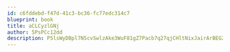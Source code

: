 ```yaml
---
id: c6fddebd-f47d-41c3-bc36-fc77edc314c7
blueprint: book
title: aCLCyzlGNj
author: 5PsPCc12dd
description: P5lsWyDBpl7N5cvSwlzAke3WuF81gZ7Pacb7q27qjCHltNixJairArBEG2oeG0Win4vZw0IZ2kqrId78NWFKpabHWVdmBYSj7VY3
---
```

